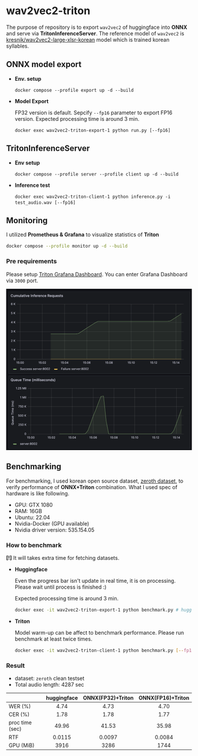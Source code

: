 # wav2vec2-triton

The purpose of repository is to export `wav2vec2` of huggingface into **ONNX** and serve via **TritonInferenceServer**. The reference model of `wav2vec2` is 
[kresnik/wav2vec2-large-xlsr-korean](https://huggingface.co/kresnik/wav2vec2-large-xlsr-korean) model which is trained korean syllables.

## ONNX model export

- **Env. setup**
    ```
    docker compose --profile export up -d --build
    ```

- **Model Export**

    FP32 version is default. Sepcify `--fp16` parameter to export FP16 version. Expected processing time is around 3 min.
    ```
    docker exec wav2vec2-triton-export-1 python run.py [--fp16]
    ```

## TritonInferenceServer

- **Env setup**

    ```
    docker compose --profile server --profile client up -d --build
    ```
- **Inference test**
    ```
    docker exec wav2vec2-triton-client-1 python inference.py -i test_audio.wav [--fp16]
    ```

## Monitoring
I utilized **Prometheus & Grafana** to visualize statistics of **Triton**
```bash
docker compose --profile monitor up -d --build
```
### Pre requirements
Please setup [Triton Grafana Dashboard](https://grafana.com/grafana/dashboards/12832-triton-inference-server/). 
You can enter Grafana Dashboard via `3000` port.

![dashboard](./data/img/dashboard.png)

## Benchmarking
For benchmarking, I used korean open source dataset, [zeroth dataset](https://www.openslr.org/40/), to verify performance of **ONNX+Triton** combination. What I used spec of hardware is like following.
- GPU: GTX 1080
- RAM: 16GB
- Ubuntu: 22.04
- Nvidia-Docker (GPU available)
- Nvidia driver version: 535.154.05

### How to benchmark
**[!]** It will takes extra time for fetching datasets.
- **Huggingface**

    Even the progress bar isn't update in real time, it is on processing. Please wait until process is finished :)

    Expected processing time is around 3 min.
    ```bash
    docker exec -it wav2vec2-triton-export-1 python benchmark.py # huggingface benchmark
    ```
- **Triton** 

    Model warm-up can be affect to benchmark performance. Please run benchmark at least twice times.
    ```bash
    docker exec -it wav2vec2-triton-client-1 python benchmark.py [--fp16] # triton benchmark
    ```

### Result
- dataset: `zeroth` clean testset
- Total audio length: 4287 sec

||huggingface|ONNX(FP32)+Triton|ONNX(FP16)+Triton
|:---|:---:|:---:|:---:|
|WER (%)|4.74|4.73|4.70|
|CER (%)|1.78|1.78|1.77|
|proc time (sec)|49.96|41.53|35.98|
|RTF|0.0115|0.0097|0.0084|
|GPU (MiB)|3916|3286|1744|

